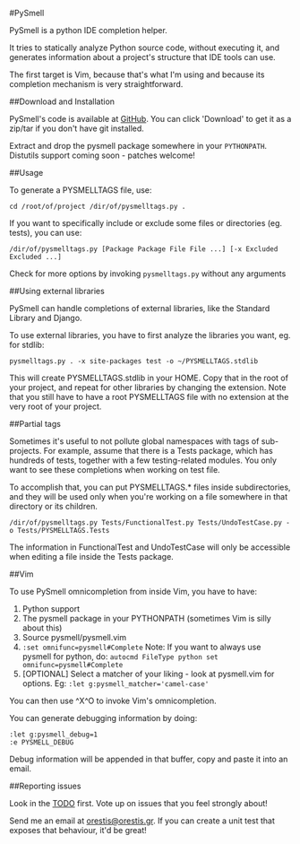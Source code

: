 #PySmell

PySmell is a python IDE completion helper. 

It tries to statically analyze Python source code, without executing it,
and generates information about a project's structure that IDE tools can
use.

The first target is Vim, because that's what I'm using and because its
completion mechanism is very straightforward.

##Download and Installation

PySmell's code is available at
[GitHub](http://github.com/orestis/pysmell/tree/v0.6). You can click
'Download' to get it as a zip/tar if you don't have git installed.

Extract and drop the pysmell package somewhere in your `PYTHONPATH`.
Distutils support coming soon - patches welcome!

##Usage

To generate a PYSMELLTAGS file, use:

    cd /root/of/project /dir/of/pysmelltags.py .

If you want to specifically include or exclude some files or directories
(eg. tests), you can use: 

    /dir/of/pysmelltags.py [Package Package File File ...] [-x Excluded Excluded ...]

Check for more options by invoking `pysmelltags.py` without any arguments

##Using external libraries

PySmell can handle completions of external libraries, like the Standard
Library and Django. 

To use external libraries, you have to first analyze the libraries you
want, eg. for stdlib:

    pysmelltags.py . -x site-packages test -o ~/PYSMELLTAGS.stdlib

This will create PYSMELLTAGS.stdlib in your HOME. Copy that in the root
of your project, and repeat for other libraries by changing the
extension. Note that you still have to have a root PYSMELLTAGS file with
no extension at the very root of your project.

##Partial tags

Sometimes it's useful to not pollute global namespaces with tags of
sub-projects. For example, assume that there is a Tests package, which
has hundreds of tests, together with a few testing-related modules. You
only want to see these completions when working on test file.

To accomplish that, you can put PYSMELLTAGS.* files inside
subdirectories, and they will be used only when you're working on a file
somewhere in that directory or its children.

    /dir/of/pysmelltags.py Tests/FunctionalTest.py Tests/UndoTestCase.py -o Tests/PYSMELLTAGS.Tests

The information in FunctionalTest and UndoTestCase will only be
accessible when editing a file inside the Tests package.

##Vim

To use PySmell omnicompletion from inside Vim, you have to have:

1. Python support 
2. The pysmell package in your PYTHONPATH (sometimes
Vim is silly about this) 
3. Source pysmell/pysmell.vim 
4. `:set omnifunc=pysmell#Complete` Note: If you want to always use pysmell for
python, do: `autocmd FileType python set omnifunc=pysmell#Complete`
5. [OPTIONAL] Select a matcher of your liking - look at pysmell.vim for
options. Eg: `:let g:pysmell_matcher='camel-case'`

You can then use ^X^O to invoke Vim's omnicompletion.

You can generate debugging information by doing:

    :let g:pysmell_debug=1
    :e PYSMELL_DEBUG

Debug information will be appended in that buffer, copy and paste it
into an email.

##Reporting issues

Look in the [TODO](http://github.com/orestis/pysmell/wikis/todo) first.
Vote up on issues that you feel strongly about!

Send me an email at orestis@orestis.gr. If you can create a unit test
that exposes that behaviour, it'd be great!
